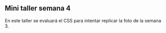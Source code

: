 ## Mini taller semana 4

En este taller se evaluará el CSS para intentar replicar la foto de la semana 3.